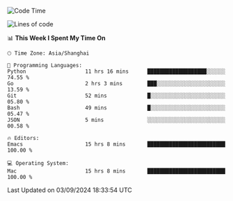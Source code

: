 <!--START_SECTION:waka-->
![Code Time](http://img.shields.io/badge/Code%20Time-2%2C168%20hrs%2052%20mins-blue)

![Lines of code](https://img.shields.io/badge/From%20Hello%20World%20I%27ve%20Written-308.0%20thousand%20lines%20of%20code-blue)

📊 **This Week I Spent My Time On** 

```text
🕑︎ Time Zone: Asia/Shanghai

💬 Programming Languages: 
Python                   11 hrs 16 mins      ███████████████████░░░░░░   74.55 % 
Go                       2 hrs 3 mins        ███░░░░░░░░░░░░░░░░░░░░░░   13.59 % 
Git                      52 mins             █░░░░░░░░░░░░░░░░░░░░░░░░   05.80 % 
Bash                     49 mins             █░░░░░░░░░░░░░░░░░░░░░░░░   05.47 % 
JSON                     5 mins              ░░░░░░░░░░░░░░░░░░░░░░░░░   00.58 % 

🔥 Editors: 
Emacs                    15 hrs 8 mins       █████████████████████████   100.00 % 

💻 Operating System: 
Mac                      15 hrs 8 mins       █████████████████████████   100.00 % 
```


 Last Updated on 03/09/2024 18:33:54 UTC
<!--END_SECTION:waka-->
